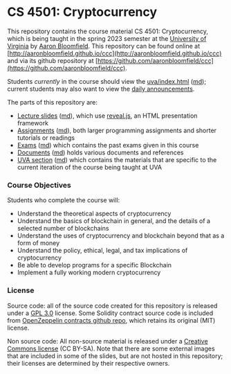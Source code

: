 CS 4501: Cryptocurrency
=======================

This repository contains the course material CS 4501: Cryptocurrency, which is being taught in the spring 2023 semester at the [University of Virginia](https://www.virginia.edu/) by [Aaron Bloomfield](http://www.cs.virginia.edu/~asb2t/).  This repository can be found online at [http://aaronbloomfield.github.io/ccc](http://aaronbloomfield.github.io/ccc) and via its github repository at [https://github.com/aaronbloomfield/ccc](https://github.com/aaronbloomfield/ccc).

Students *currently* in the course should view the [uva/index.html](uva/index.html) ([md](uva/index.md)); current students may also want to view the [daily announcements](uva/daily-announcements.html#/).

The parts of this repository are:

- [Lecture slides](slides/index.html) ([md](slides/index.md)), which use [reveal.js](https://github.com/hakimel/reveal.js/), an HTML presentation framework
- [Assignments](hws/index.html) ([md](hws/index.md)), both larger programming assignments and shorter tutorials or readings
- [Exams](exams/index.html) ([md](exams/index.md)) which contains the past exams given in this course
- [Documents](docs/index.html) ([md](docs/index.md)) holds various documents and references
- [UVA section](uva/index.html) ([md](uva/index.md)) which contains the materials that are specific to the current iteration of the course being taught at UVA


### Course Objectives

Students who complete the course will:

- Understand the theoretical aspects of cryptocurrency
- Understand the basics of blockchain in general, and the details of a selected number of blockchains
- Understand the uses of cryptocurrency and blockchain beyond that as a form of money
- Understand the policy, ethical, legal, and tax implications of cryptocurrency
- Be able to develop programs for a specific Blockchain
- Implement a fully working modern cryptocurrency


### License

Source code: all of the source code created for this repository is released under a [GPL 3.0](https://www.gnu.org/licenses/gpl-3.0.en.html) license.  Some Solidity contract source code is included from [OpenZeppelin contracts github repo](https://github.com/OpenZeppelin/openzeppelin-contracts), which retains its original (MIT) license.

Non source code: All non-source material is released under a [Creative Commons license](https://creativecommons.org/licenses/by-sa/4.0/) (CC BY-SA).  Note that there are some external images that are included in some of the slides, but are not hosted in this repository; their licenses are determined by their respective owners.
